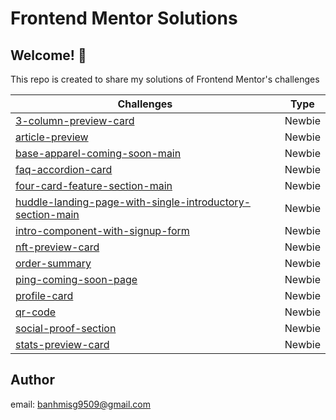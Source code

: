 # Frontend Mentor Solutions

## Welcome! 👋

This repo is created to share my solutions of Frontend Mentor's challenges

| Challenges                          | Type   |
| ----------------------------------- | ------ |
| [3-column-preview-card](https://banhmisg9509.github.io/frontendmentor-sol/3-column-preview-card-component-main/) | Newbie |
| [article-preview](https://banhmisg9509.github.io/frontendmentor-sol/article-preview-component-main/) | Newbie |
| [base-apparel-coming-soon-main](https://banhmisg9509.github.io/frontendmentor-sol/base-apparel-coming-soon-main/) | Newbie |
| [faq-accordion-card](https://banhmisg9509.github.io/frontendmentor-sol/faq-accordion-card-main/) | Newbie |
| [four-card-feature-section-main](https://banhmisg9509.github.io/frontendmentor-sol/four-card-feature-section-main/) | Newbie |
| [huddle-landing-page-with-single-introductory-section-main](https://banhmisg9509.github.io/frontendmentor-sol/huddle-landing-page-with-single-introductory-section-main/) | Newbie |
| [intro-component-with-signup-form](https://banhmisg9509.github.io/frontendmentor-sol/intro-component-with-signup-form-main/) | Newbie |
| [nft-preview-card](https://banhmisg9509.github.io/frontendmentor-sol/nft-preview-card-component-main/)      | Newbie |
| [order-summary](https://banhmisg9509.github.io/frontendmentor-sol/order-summary-component-main/)    | Newbie |
| [ping-coming-soon-page](https://banhmisg9509.github.io/frontendmentor-sol/ping-coming-soon-page-main/)    | Newbie |
| [profile-card](https://banhmisg9509.github.io/frontendmentor-sol/profile-card-component-main/)     | Newbie |
| [qr-code](https://banhmisg9509.github.io/frontendmentor-sol/qr-code-component-main/)          | Newbie |
| [social-proof-section](https://banhmisg9509.github.io/frontendmentor-sol/social-proof-section-main/)          | Newbie |
| [stats-preview-card](https://banhmisg9509.github.io/frontendmentor-sol/stats-preview-card-component-main/)          | Newbie |

## Author

email: banhmisg9509@gmail.com
